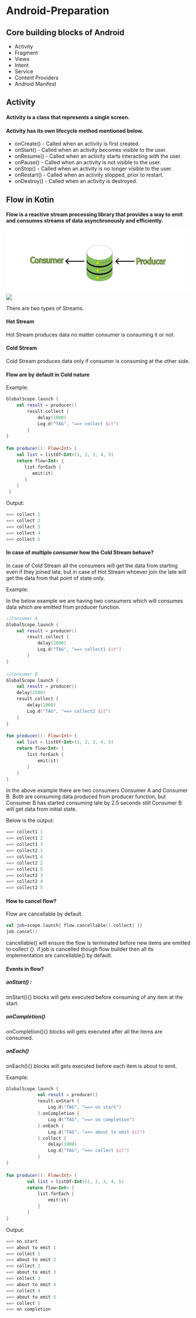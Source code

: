 # Android-Preparation

## Core building blocks of Android
- Activity
- Fragment
- Views
- Intent
- Service
- Content Providers
- Android Manifest

## Activity
#### Activity is a class that represents a single screen.
#### Activity has its own lifecycle method mentioned below.
- onCreate() - Called when an activity is first created.
- onStart() - Called when an activity becomes visible to the user.
- onResume() - Called when an activity starts interacting with the user.
- onPause() - Called when an activity is not visible to the user.
- onStop() - Called when an activity is no longer visible to the user.
- onRestart() - Called when an activity stopped, prior to restart.
- onDestroy() - Called when an activity is destroyed.

## Flow in Kotin
#### Flow is a reactive stream processing library that provides a way to emit and consumes streams of data asynchronously and efficiently.
![flow1.png](assets/flow1.png)
<img align="center" src="file:///assets/flow1.png" height="80" />

There are two types of Streams.
#### Hot Stream
Hot Stream produces data no matter consumer is consuming it or not.
#### Cold Stream
Cold Stream produces data only if consumer is consuming at the other side.

#### Flow are by default in Cold nature
Example:
```kotlin
GlobalScope.launch {
    val result = producer()
        result.collect {
            delay(1000)
            Log.d("TAG", "==> collect $it")
        }
}
        
fun producer(): Flow<Int> {
    val list = listOf<Int>(1, 2, 3, 4, 5)
    return flow<Int> {
       list.forEach {
          emit(it)
       }
    }
 }
```
Output:
```kotlin
==> collect 1
==> collect 2
==> collect 3
==> collect 4
==> collect 5
```

#### In case of multiple consumer how the Cold Stream behave?
In case of Cold Stream all the consumers will get the data from starting even if they joined late, but in case of Hot Stream whoever join the late will get the data from that point of state only.

Example:

In the below example we are having two consumers which will consumes data which are emitted from producer function.

```kotlin
//Consumer A
GlobalScope.launch {
    val result = producer()
        result.collect {
            delay(1000)
            Log.d("TAG", "==> collect1 $it")
        }
}

//Consumer B
GlobalScope.launch {
    val result = producer()
    delay(2500)
    result.collect {
        delay(1000)
        Log.d("TAG", "==> collect2 $it")
    }
}
    
fun producer(): Flow<Int> {
    val list = listOf<Int>(1, 2, 3, 4, 5)
    return flow<Int> {
        list.forEach {
            emit(it)
        } 
    }
}
```
In the above example there are two consumers Consumer A and Consumer B. Both are consuming data produced from producer function, but Consumer B has started consuming late by 2.5 seconds still Consumer B will get data from initial state.

Below is the output:
```kotlin
==> collect1 1
==> collect1 2
==> collect1 3
==> collect2 1
==> collect1 4
==> collect2 2
==> collect1 5
==> collect2 3
==> collect2 4
==> collect2 5
```

#### How to cancel flow?
Flow are cancellable by default.
```kotlin
val job=scope.launch{ flow.cancellable().collect{ }}
job.cancel()
```
cancellable() will ensure the flow is terminated before new items are emitted to collect {}.  if job is cancelled though flow builder then all its implementation are cancellable() by default.

#### Events in flow?
##### onStart() :
onStart(){} blocks will gets executed before consuming of any item at the start.
##### onCompletion()
onCompletion(){} blocks will gets executed after all the items are consumed.
##### onEach()
onEach(){} blocks will gets executed before each item is about to emit.

Example:
```kotlin
GlobalScope.launch {
            val result = producer()
            result.onStart {
                Log.d("TAG", "==> on start")
            }.onCompletion {
                Log.d("TAG", "==> on completion")
            }.onEach {
                Log.d("TAG", "==> about to emit $it")
            }.collect {
                delay(1000)
                Log.d("TAG", "==> collect $it")
            }
}

fun producer(): Flow<Int> {
        val list = listOf<Int>(1, 2, 3, 4, 5)
        return flow<Int> {
            list.forEach {
                emit(it)
            }
        }
}
```
Output:
```kotlin
==> on start
==> about to emit 1
==> collect 1
==> about to emit 2
==> collect 2
==> about to emit 3
==> collect 3
==> about to emit 4
==> collect 4
==> about to emit 5
==> collect 5
==> on completion
```
























